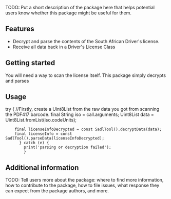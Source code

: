 <!--
This README describes the package. If you publish this package to pub.dev,
this README's contents appear on the landing page for your package.

For information about how to write a good package README, see the guide for
[writing package pages](https://dart.dev/guides/libraries/writing-package-pages).

For general information about developing packages, see the Dart guide for
[creating packages](https://dart.dev/guides/libraries/create-library-packages)
and the Flutter guide for
[developing packages and plugins](https://flutter.dev/developing-packages).
-->

TODO: Put a short description of the package here that helps potential users
know whether this package might be useful for them.

## Features

- Decrypt and parse the contents of the South African Driver's license.
- Receive all data back in a Driver's License Class

## Getting started

You will need a way to scan the license itself. This package simply decrypts and parses

## Usage

try {
        //Firstly, create a Uint8List from the raw data you got from scanning the PDF417 barcode.
        final String iso = call.arguments;
        Uint8List data = Uint8List.fromList(iso.codeUnits);


        final licenseInfoDecrypted = const SadlTool().decryptData(data);
        final licenseInfo = const SadlTool().parseData(licenseInfoDecrypted);        
          } catch (e) {
            print('parsing or decryption failed');
            }

## Additional information

TODO: Tell users more about the package: where to find more information, how to
contribute to the package, how to file issues, what response they can expect
from the package authors, and more.
